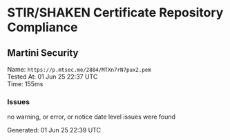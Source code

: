 # STIR/SHAKEN Certificate Repository Compliance

## Martini Security

Name: `https://p.mtsec.me/2884/MTXn7rN7pux2.pem`\
Tested At: 01 Jun 25 22:37 UTC\
Time: 155ms

### Issues

no warning, or error, or notice date level issues were found

Generated: 01 Jun 25 22:39 UTC